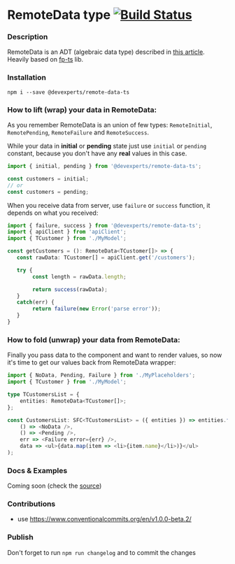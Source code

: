 # RemoteData type [![Build Status](https://travis-ci.org/devexperts/remote-data-ts.svg?branch=master)](https://travis-ci.org/devexperts/remote-data-ts)
### Description
RemoteData is an ADT (algebraic data type) described in [this article](https://medium.com/@gcanti/slaying-a-ui-antipattern-with-flow-5eed0cfb627b). Heavily based on [fp-ts](https://github.com/gcanti/fp-ts) lib.

### Installation
`npm i --save @devexperts/remote-data-ts`

### How to lift (wrap) your data in RemoteData:
As you remember RemoteData is an union of few types: `RemoteInitial`, `RemotePending`, `RemoteFailure` and `RemoteSuccess`.

While your data in **initial** or **pending** state just use `initial` or `pending` constant, because you don't have any **real** values in this case.

```ts
import { initial, pending } from '@devexperts/remote-data-ts';

const customers = initial;
// or
const customers = pending;
```

When you receive data from server, use `failure` or `success` function, it depends on what you received:

```ts
import { failure, success } from '@devexperts/remote-data-ts';
import { apiClient } from 'apiClient';
import { TCustomer } from './MyModel';

const getCustomers = (): RemoteData<TCustomer[]> => {
   const rawData: TCustomer[] = apiClient.get('/customers');

   try {
        const length = rawData.length;

        return success(rawData);
   }
   catch(err) {
        return failure(new Error('parse error'));
   }
}
```

### How to fold (unwrap) your data from RemoteData:
Finally you pass data to the component and want to render values, so now it's time to get our values back from RemoteData wrapper:

```ts
import { NoData, Pending, Failure } from './MyPlaceholders';
import { TCustomer } from './MyModel';

type TCustomersList = {
    entities: RemoteData<TCustomer[]>;
};

const CustomersList: SFC<TCustomersList> = ({ entities }) => entities.foldL(
    () => <NoData />,
    () => <Pending />,
    err => <Failure error={err} />,
    data => <ul>{data.map(item => <li>{item.name}</li>)}</ul>
);
```

### Docs & Examples
Coming soon (check the [source](src/remote-data.ts))


### Contributions
- use https://www.conventionalcommits.org/en/v1.0.0-beta.2/

### Publish
Don't forget to run `npm run changelog` and to commit the changes
